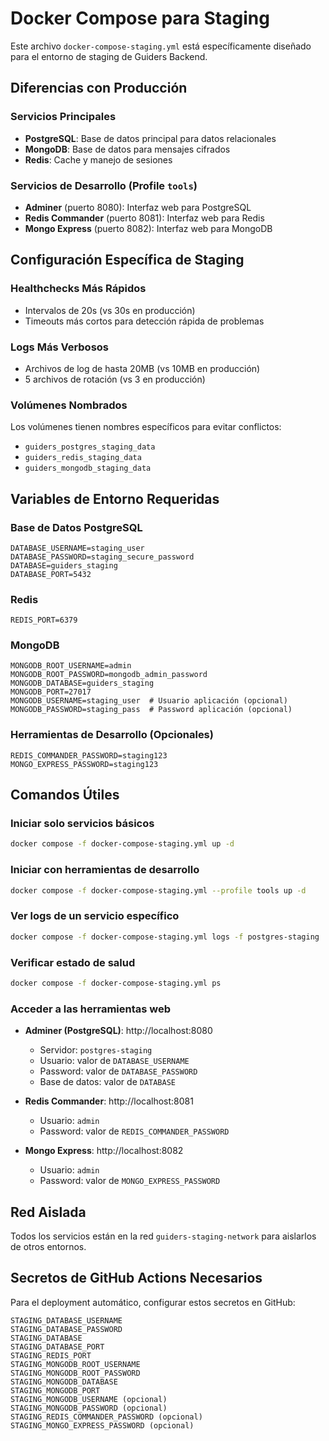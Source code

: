 # Docker Compose para Staging

Este archivo `docker-compose-staging.yml` está específicamente diseñado para el entorno de staging de Guiders Backend.

## Diferencias con Producción

### Servicios Principales
- **PostgreSQL**: Base de datos principal para datos relacionales
- **MongoDB**: Base de datos para mensajes cifrados  
- **Redis**: Cache y manejo de sesiones

### Servicios de Desarrollo (Profile `tools`)
- **Adminer** (puerto 8080): Interfaz web para PostgreSQL
- **Redis Commander** (puerto 8081): Interfaz web para Redis
- **Mongo Express** (puerto 8082): Interfaz web para MongoDB

## Configuración Específica de Staging

### Healthchecks Más Rápidos
- Intervalos de 20s (vs 30s en producción)
- Timeouts más cortos para detección rápida de problemas

### Logs Más Verbosos
- Archivos de log de hasta 20MB (vs 10MB en producción)
- 5 archivos de rotación (vs 3 en producción)

### Volúmenes Nombrados
Los volúmenes tienen nombres específicos para evitar conflictos:
- `guiders_postgres_staging_data`
- `guiders_redis_staging_data` 
- `guiders_mongodb_staging_data`

## Variables de Entorno Requeridas

### Base de Datos PostgreSQL
```env
DATABASE_USERNAME=staging_user
DATABASE_PASSWORD=staging_secure_password
DATABASE=guiders_staging
DATABASE_PORT=5432
```

### Redis
```env
REDIS_PORT=6379
```

### MongoDB
```env
MONGODB_ROOT_USERNAME=admin
MONGODB_ROOT_PASSWORD=mongodb_admin_password
MONGODB_DATABASE=guiders_staging
MONGODB_PORT=27017
MONGODB_USERNAME=staging_user  # Usuario aplicación (opcional)
MONGODB_PASSWORD=staging_pass  # Password aplicación (opcional)
```

### Herramientas de Desarrollo (Opcionales)
```env
REDIS_COMMANDER_PASSWORD=staging123
MONGO_EXPRESS_PASSWORD=staging123
```

## Comandos Útiles

### Iniciar solo servicios básicos
```bash
docker compose -f docker-compose-staging.yml up -d
```

### Iniciar con herramientas de desarrollo
```bash
docker compose -f docker-compose-staging.yml --profile tools up -d
```

### Ver logs de un servicio específico
```bash
docker compose -f docker-compose-staging.yml logs -f postgres-staging
```

### Verificar estado de salud
```bash
docker compose -f docker-compose-staging.yml ps
```

### Acceder a las herramientas web

- **Adminer (PostgreSQL)**: http://localhost:8080
  - Servidor: `postgres-staging`
  - Usuario: valor de `DATABASE_USERNAME`
  - Password: valor de `DATABASE_PASSWORD`
  - Base de datos: valor de `DATABASE`

- **Redis Commander**: http://localhost:8081
  - Usuario: `admin`
  - Password: valor de `REDIS_COMMANDER_PASSWORD`

- **Mongo Express**: http://localhost:8082
  - Usuario: `admin` 
  - Password: valor de `MONGO_EXPRESS_PASSWORD`

## Red Aislada

Todos los servicios están en la red `guiders-staging-network` para aislarlos de otros entornos.

## Secretos de GitHub Actions Necesarios

Para el deployment automático, configurar estos secretos en GitHub:

```
STAGING_DATABASE_USERNAME
STAGING_DATABASE_PASSWORD  
STAGING_DATABASE
STAGING_DATABASE_PORT
STAGING_REDIS_PORT
STAGING_MONGODB_ROOT_USERNAME
STAGING_MONGODB_ROOT_PASSWORD
STAGING_MONGODB_DATABASE
STAGING_MONGODB_PORT
STAGING_MONGODB_USERNAME (opcional)
STAGING_MONGODB_PASSWORD (opcional)
STAGING_REDIS_COMMANDER_PASSWORD (opcional)
STAGING_MONGO_EXPRESS_PASSWORD (opcional)
```
